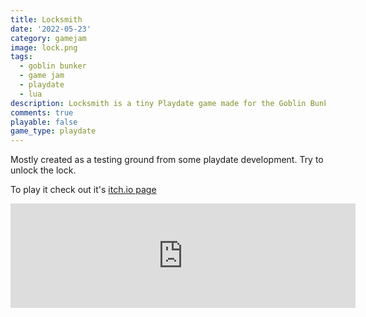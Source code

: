 ```yaml
---
title: Locksmith 
date: '2022-05-23'
category: gamejam
image: lock.png 
tags: 
  - goblin bunker
  - game jam
  - playdate
  - lua
description: Locksmith is a tiny Playdate game made for the Goblin Bunker May 2022 game jam.
comments: true
playable: false
game_type: playdate 
---
```


Mostly created as a testing ground from some playdate development. Try to unlock the lock.

To play it check out it's [itch.io page](https://cxsquared.itch.io/locksmith)

<iframe frameborder="0" src="https://itch.io/embed/1539805?bg_color=222222&amp;fg_color=eeeeee&amp;link_color=fa5c5c&amp;border_color=404040" width="552" height="167"><a href="https://cxsquared.itch.io/locksmith">Locksmith Playdate by cxsquared</a></iframe>
